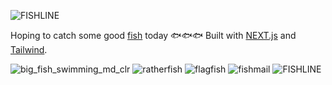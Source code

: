 ![FISHLINE](https://user-images.githubusercontent.com/56453212/151848231-1a98f6ef-846d-4954-994b-455d0209d235.gif)

Hoping to catch some good [fish](https://en.wikipedia.org/wiki/Phishing) today 🐟🐟🐟
Built with [NEXT.js](https://nextjs.org/) and [Tailwind](https://tailwindcss.com/).

![big_fish_swimming_md_clr](https://user-images.githubusercontent.com/56453212/151848180-2d0dff59-a7af-47f4-83c6-a6849bc0c2f9.gif)
![ratherfish](https://user-images.githubusercontent.com/56453212/151848216-34dfef1d-54a5-4781-90f5-6ccebc58c81f.gif)
![flagfish](https://user-images.githubusercontent.com/56453212/151848244-c7952a52-8999-4ec8-86bd-dc97ce061ee4.gif)
![fishmail](https://user-images.githubusercontent.com/56453212/151848285-1aace05f-f58c-4374-91c2-c6177b46d293.gif)
![FISHLINE](https://user-images.githubusercontent.com/56453212/151848231-1a98f6ef-846d-4954-994b-455d0209d235.gif)
